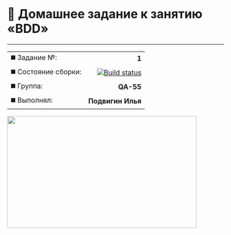 
#  :page_facing_up: Домашнее задание к занятию «BDD»
---

|||
|:--------|----------------------------------------------------------------------------------------------------------------------------------------------------------------:|
| :black_medium_square: Задание №: |                                                                                                                                                                  **1** |
| :black_medium_square: Состояние сборки: |[![Build status](https://ci.appveyor.com/api/projects/status/ru317ixudbuc9d81/branch/main?svg=true)](https://ci.appveyor.com/project/Elias-Grail/bdd-wsd7g/branch/main)|
|:black_medium_square: Группа: |                                                                                                                                                              **QA-55** |
| :black_medium_square: Выполнял: |                                                                                                                                                      **Подвигин Илья** |

<img src="https://media.tenor.com/VrzXhtoSwcsAAAAd/hacker-typing.gif" width="440" height="260">
